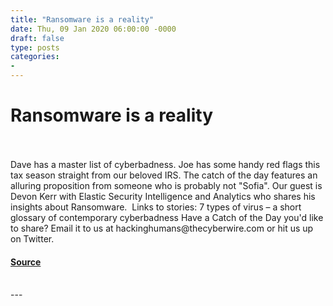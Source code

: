 ```yaml
---
title: "Ransomware is a reality"
date: Thu, 09 Jan 2020 06:00:00 -0000
draft: false
type: posts
categories: 
- 
---
```

# Ransomware is a reality

<br/>

<br/>
Dave has a master list of cyberbadness. Joe has some handy red flags this tax season straight from our beloved IRS. The catch of the day features an alluring proposition from someone who is probably not "Sofia". Our guest is Devon Kerr with Elastic Security Intelligence and Analytics who shares his insights about Ransomware.  Links to stories: 7 types of virus – a short glossary of contemporary cyberbadness Have a Catch of the Day you'd like to share? Email it to us at hackinghumans@thecyberwire.com or hit us up on Twitter.

#### [Source](https://thecyberwire.com/podcasts/hacking-humans/80/notes)

<br/>
---
